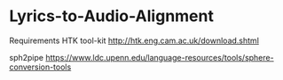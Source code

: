 # Lyrics-to-Audio-Alignment

Requirements
HTK tool-kit
http://htk.eng.cam.ac.uk/download.shtml

sph2pipe
https://www.ldc.upenn.edu/language-resources/tools/sphere-conversion-tools

